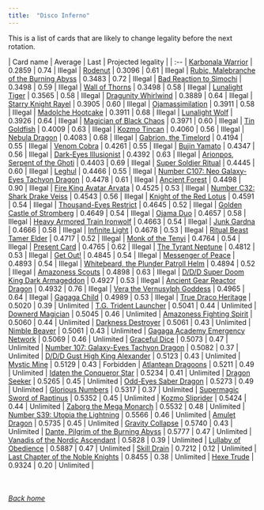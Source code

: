 ```yaml
---
title:  "Disco Inferno"
---
```


This is a list of cards that are likely to change legality before the next rotation.

| Card name | Average | Last | Projected legality |
| :-- |
[Karbonala Warrior](https://db.ygoprodeck.com/card/?search=Karbonala%20Warrior) | 0.2859 | 0.74 | Illegal |
[Rodenut](https://db.ygoprodeck.com/card/?search=Rodenut) | 0.3096 | 0.61 | Illegal |
[Rubic, Malebranche of the Burning Abyss](https://db.ygoprodeck.com/card/?search=Rubic,%20Malebranche%20of%20the%20Burning%20Abyss) | 0.3483 | 0.72 | Illegal |
[Bad Reaction to Simochi](https://db.ygoprodeck.com/card/?search=Bad%20Reaction%20to%20Simochi) | 0.3498 | 0.59 | Illegal |
[Wall of Thorns](https://db.ygoprodeck.com/card/?search=Wall%20of%20Thorns) | 0.3498 | 0.58 | Illegal |
[Lunalight Tiger](https://db.ygoprodeck.com/card/?search=Lunalight%20Tiger) | 0.3565 | 0.58 | Illegal |
[Dragunity Whirlwind](https://db.ygoprodeck.com/card/?search=Dragunity%20Whirlwind) | 0.3889 | 0.64 | Illegal |
[Starry Knight Rayel](https://db.ygoprodeck.com/card/?search=Starry%20Knight%20Rayel) | 0.3905 | 0.60 | Illegal |
[Ojamassimilation](https://db.ygoprodeck.com/card/?search=Ojamassimilation) | 0.3911 | 0.58 | Illegal |
[Madolche Hootcake](https://db.ygoprodeck.com/card/?search=Madolche%20Hootcake) | 0.3911 | 0.68 | Illegal |
[Lunalight Wolf](https://db.ygoprodeck.com/card/?search=Lunalight%20Wolf) | 0.3926 | 0.64 | Illegal |
[Magician of Black Chaos](https://db.ygoprodeck.com/card/?search=Magician%20of%20Black%20Chaos) | 0.3971 | 0.60 | Illegal |
[Tin Goldfish](https://db.ygoprodeck.com/card/?search=Tin%20Goldfish) | 0.4009 | 0.63 | Illegal |
[Kozmo Tincan](https://db.ygoprodeck.com/card/?search=Kozmo%20Tincan) | 0.4060 | 0.56 | Illegal |
[Nebula Dragon](https://db.ygoprodeck.com/card/?search=Nebula%20Dragon) | 0.4083 | 0.68 | Illegal |
[Gabrion, the Timelord](https://db.ygoprodeck.com/card/?search=Gabrion,%20the%20Timelord) | 0.4194 | 0.55 | Illegal |
[Venom Cobra](https://db.ygoprodeck.com/card/?search=Venom%20Cobra) | 0.4261 | 0.55 | Illegal |
[Bujin Yamato](https://db.ygoprodeck.com/card/?search=Bujin%20Yamato) | 0.4347 | 0.56 | Illegal |
[Dark-Eyes Illusionist](https://db.ygoprodeck.com/card/?search=Dark-Eyes%20Illusionist) | 0.4392 | 0.63 | Illegal |
[Arionpos, Serpent of the Ghoti](https://db.ygoprodeck.com/card/?search=Arionpos,%20Serpent%20of%20the%20Ghoti) | 0.4403 | 0.69 | Illegal |
[Super Soldier Ritual](https://db.ygoprodeck.com/card/?search=Super%20Soldier%20Ritual) | 0.4445 | 0.60 | Illegal |
[Leghul](https://db.ygoprodeck.com/card/?search=Leghul) | 0.4466 | 0.55 | Illegal |
[Number C107: Neo Galaxy-Eyes Tachyon Dragon](https://db.ygoprodeck.com/card/?search=Number%20C107:%20Neo%20Galaxy-Eyes%20Tachyon%20Dragon) | 0.4478 | 0.61 | Illegal |
[Ancient Forest](https://db.ygoprodeck.com/card/?search=Ancient%20Forest) | 0.4498 | 0.90 | Illegal |
[Fire King Avatar Arvata](https://db.ygoprodeck.com/card/?search=Fire%20King%20Avatar%20Arvata) | 0.4525 | 0.53 | Illegal |
[Number C32: Shark Drake Veiss](https://db.ygoprodeck.com/card/?search=Number%20C32:%20Shark%20Drake%20Veiss) | 0.4543 | 0.56 | Illegal |
[Knight of the Red Lotus](https://db.ygoprodeck.com/card/?search=Knight%20of%20the%20Red%20Lotus) | 0.4591 | 0.54 | Illegal |
[Thousand-Eyes Restrict](https://db.ygoprodeck.com/card/?search=Thousand-Eyes%20Restrict) | 0.4645 | 0.52 | Illegal |
[Golden Castle of Stromberg](https://db.ygoprodeck.com/card/?search=Golden%20Castle%20of%20Stromberg) | 0.4649 | 0.54 | Illegal |
[Ojama Duo](https://db.ygoprodeck.com/card/?search=Ojama%20Duo) | 0.4657 | 0.58 | Illegal |
[Heavy Armored Train Ironwolf](https://db.ygoprodeck.com/card/?search=Heavy%20Armored%20Train%20Ironwolf) | 0.4663 | 0.54 | Illegal |
[Junk Gardna](https://db.ygoprodeck.com/card/?search=Junk%20Gardna) | 0.4666 | 0.58 | Illegal |
[Infinite Light](https://db.ygoprodeck.com/card/?search=Infinite%20Light) | 0.4678 | 0.53 | Illegal |
[Ritual Beast Tamer Elder](https://db.ygoprodeck.com/card/?search=Ritual%20Beast%20Tamer%20Elder) | 0.4717 | 0.52 | Illegal |
[Monk of the Tenyi](https://db.ygoprodeck.com/card/?search=Monk%20of%20the%20Tenyi) | 0.4764 | 0.54 | Illegal |
[Present Card](https://db.ygoprodeck.com/card/?search=Present%20Card) | 0.4765 | 0.62 | Illegal |
[The Tyrant Neptune](https://db.ygoprodeck.com/card/?search=The%20Tyrant%20Neptune) | 0.4812 | 0.53 | Illegal |
[Get Out!](https://db.ygoprodeck.com/card/?search=Get%20Out!) | 0.4845 | 0.54 | Illegal |
[Messenger of Peace](https://db.ygoprodeck.com/card/?search=Messenger%20of%20Peace) | 0.4893 | 0.54 | Illegal |
[Whitebeard, the Plunder Patroll Helm](https://db.ygoprodeck.com/card/?search=Whitebeard,%20the%20Plunder%20Patroll%20Helm) | 0.4894 | 0.52 | Illegal |
[Amazoness Scouts](https://db.ygoprodeck.com/card/?search=Amazoness%20Scouts) | 0.4898 | 0.63 | Illegal |
[D/D/D Super Doom King Dark Armageddon](https://db.ygoprodeck.com/card/?search=D/D/D%20Super%20Doom%20King%20Dark%20Armageddon) | 0.4927 | 0.53 | Illegal |
[Ancient Gear Reactor Dragon](https://db.ygoprodeck.com/card/?search=Ancient%20Gear%20Reactor%20Dragon) | 0.4932 | 0.76 | Illegal |
[Vera the Vernusylph Goddess](https://db.ygoprodeck.com/card/?search=Vera%20the%20Vernusylph%20Goddess) | 0.4965 | 0.64 | Illegal |
[Gagaga Child](https://db.ygoprodeck.com/card/?search=Gagaga%20Child) | 0.4989 | 0.53 | Illegal |
[True Draco Heritage](https://db.ygoprodeck.com/card/?search=True%20Draco%20Heritage) | 0.5020 | 0.39 | Unlimited |
[T.G. Trident Launcher](https://db.ygoprodeck.com/card/?search=T.G.%20Trident%20Launcher) | 0.5041 | 0.44 | Unlimited |
[Downerd Magician](https://db.ygoprodeck.com/card/?search=Downerd%20Magician) | 0.5045 | 0.46 | Unlimited |
[Amazoness Fighting Spirit](https://db.ygoprodeck.com/card/?search=Amazoness%20Fighting%20Spirit) | 0.5060 | 0.44 | Unlimited |
[Darkness Destroyer](https://db.ygoprodeck.com/card/?search=Darkness%20Destroyer) | 0.5061 | 0.43 | Unlimited |
[Nimble Beaver](https://db.ygoprodeck.com/card/?search=Nimble%20Beaver) | 0.5061 | 0.43 | Unlimited |
[Gagaga Academy Emergency Network](https://db.ygoprodeck.com/card/?search=Gagaga%20Academy%20Emergency%20Network) | 0.5069 | 0.46 | Unlimited |
[Graceful Dice](https://db.ygoprodeck.com/card/?search=Graceful%20Dice) | 0.5073 | 0.47 | Unlimited |
[Number 107: Galaxy-Eyes Tachyon Dragon](https://db.ygoprodeck.com/card/?search=Number%20107:%20Galaxy-Eyes%20Tachyon%20Dragon) | 0.5082 | 0.37 | Unlimited |
[D/D/D Gust High King Alexander](https://db.ygoprodeck.com/card/?search=D/D/D%20Gust%20High%20King%20Alexander) | 0.5123 | 0.43 | Unlimited |
[Mystic Mine](https://db.ygoprodeck.com/card/?search=Mystic%20Mine) | 0.5129 | 0.43 | Forbidden |
[Atlantean Dragoons](https://db.ygoprodeck.com/card/?search=Atlantean%20Dragoons) | 0.5211 | 0.49 | Unlimited |
[Idaten the Conqueror Star](https://db.ygoprodeck.com/card/?search=Idaten%20the%20Conqueror%20Star) | 0.5234 | 0.41 | Unlimited |
[Dragon Seeker](https://db.ygoprodeck.com/card/?search=Dragon%20Seeker) | 0.5265 | 0.45 | Unlimited |
[Odd-Eyes Saber Dragon](https://db.ygoprodeck.com/card/?search=Odd-Eyes%20Saber%20Dragon) | 0.5273 | 0.49 | Unlimited |
[Glorious Numbers](https://db.ygoprodeck.com/card/?search=Glorious%20Numbers) | 0.5317 | 0.37 | Unlimited |
[Supermagic Sword of Raptinus](https://db.ygoprodeck.com/card/?search=Supermagic%20Sword%20of%20Raptinus) | 0.5352 | 0.45 | Unlimited |
[Kozmo Sliprider](https://db.ygoprodeck.com/card/?search=Kozmo%20Sliprider) | 0.5424 | 0.44 | Unlimited |
[Zaborg the Mega Monarch](https://db.ygoprodeck.com/card/?search=Zaborg%20the%20Mega%20Monarch) | 0.5532 | 0.48 | Unlimited |
[Number S39: Utopia the Lightning](https://db.ygoprodeck.com/card/?search=Number%20S39:%20Utopia%20the%20Lightning) | 0.5566 | 0.46 | Unlimited |
[Amulet Dragon](https://db.ygoprodeck.com/card/?search=Amulet%20Dragon) | 0.5735 | 0.45 | Unlimited |
[Gravity Collapse](https://db.ygoprodeck.com/card/?search=Gravity%20Collapse) | 0.5740 | 0.43 | Unlimited |
[Dante, Pilgrim of the Burning Abyss](https://db.ygoprodeck.com/card/?search=Dante,%20Pilgrim%20of%20the%20Burning%20Abyss) | 0.5777 | 0.47 | Unlimited |
[Vanadis of the Nordic Ascendant](https://db.ygoprodeck.com/card/?search=Vanadis%20of%20the%20Nordic%20Ascendant) | 0.5828 | 0.39 | Unlimited |
[Lullaby of Obedience](https://db.ygoprodeck.com/card/?search=Lullaby%20of%20Obedience) | 0.5887 | 0.47 | Unlimited |
[Skill Drain](https://db.ygoprodeck.com/card/?search=Skill%20Drain) | 0.7212 | 0.12 | Unlimited |
[Last Chapter of the Noble Knights](https://db.ygoprodeck.com/card/?search=Last%20Chapter%20of%20the%20Noble%20Knights) | 0.8455 | 0.38 | Unlimited |
[Hexe Trude](https://db.ygoprodeck.com/card/?search=Hexe%20Trude) | 0.9324 | 0.20 | Unlimited |

<br>

###### [Back home](index)